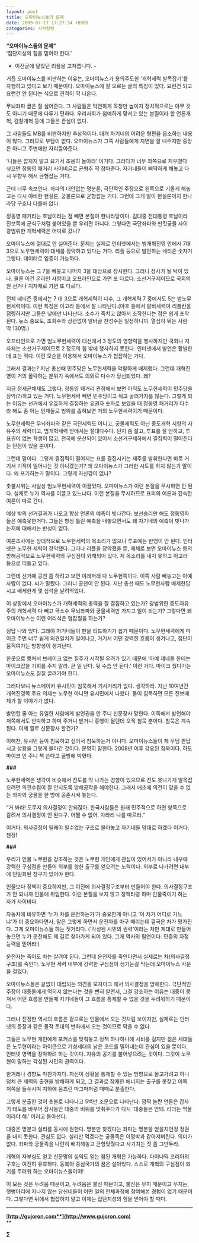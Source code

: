 ```yaml
---
layout: post
title: 오마이뉴스들의 문제
date: 2009-07-17 17:27:34 +0900
categories: 시사칼럼
---
```

**“오마이뉴스들의 문제”**   
‘집단지성의 힘을 믿어야 한다.’

- 이전글에 달았던 리플을 고쳐씁니다. -

거듭 오마이뉴스를 비판하는 이유는, 오마이뉴스가 용의주도한 '개혁세력 발목잡기'를 자행하고 있다고 보기 때문이다. 오마이뉴스에 잘 오르는 글의 특징이 있다. 요런건 되고 요런건 안 된다는 식으로 견적이 딱 나온다. 

무뇌좌파 글은 잘 실어준다. 그 사람들은 막연하게 목청만 높이지 정치적으로는 아무 것도 아니기 때문에 다루기 편하다. 우리사회가 첨예하게 맞서고 있는 본질이라 할 언론개혁, 검찰개혁 등에 그들은 관심이 없다.

그 사람들도 MB를 비판하지만 추상적이다. 대개 자기네의 어려운 형편을 읍소하는 내용이 많다. 그러므로 부담이 없다. 오마이뉴스가 그쪽 사람들에게 지면을 잘 내주지만 중앙은 아니고 주변에만 자리깔아준다. 

‘니들은 깝치지 말고 요기서 조용히 놀아라’ 이거다. 그러다가 너무 좌쪽으로 치우쳤다 싶으면 정동영 패거리 사이비글로 균형추 딱 잡아준다. 자기네들이 삐딱하게 해놓고 다시 우향우 해서 균형잡는 거다. 

근데 너무 속보인다. 좌파의 대안없는 명분론, 극단적인 주장으로 왼쪽으로 기울게 해놓고는 다시 야비한 현실론, 궁물론으로 균형잡는 거다. 그런데 그게 말이 현실론이지 한나라당 구호나 다를바 없다. 

정동영 패거리는 호남이라는 점 빼면 본질이 한나라당이다. 김대중 전대통령 호남이라 진보쪽에 군식구처럼 붙어있을 뿐 우리편 아니다. 그렇다면 극단좌파와 딴짓궁물 사이 광범위한 개혁세력은 어디로 갔나? 

오마이뉴스에 절대로 안 실어준다. 문제는 실제로 인터넷에서는 범개혁진영 안에서 7대 3으로 노무현세력이 대세를 장악하고 있다는 거다. 리플 등으로 발언하는 네티즌 숫자가 그렇다. 데이터로 입증이 가능하다.

오마이뉴스는 그 7을 빼놓고 나머지 3을 대상으로 장사한다. 그러니 장사가 될 턱이 있나. 물론 이건 온라인 사정이고 오프라인으로 가면 또 다르다. 소선거구제이므로 국회의원 선거나 지자체로 가면 또 다르다. 

전체 네티즌 중에서는 7 대 3으로 개혁세력이 다수, 그 개혁세력 7 중에서도 5는 범노무현세력이다. 이런 특징은 아고라 등에서 잘 나타난다.(야후 등에서 알바세력이 리플칸을 점령하지만 그들은 낮에만 나타난다. 소수가 죽치고 앉아서 조작한다는 점은 쉽게 포착된다. 뉴스 중요도, 조회수와 상관없이 알바글 찬성수는 일정하니까. 열심히 뛰는 사람 딱 130명.)

오프라인으로 가면 범노무현세력이 대선에서 3 정도의 영향력을 행사하지만 국회나 지자체는 소선거구제이므로 2 정도의 힘 밖에 행사하지 못한다. 인터넷에서 발언은 활발한데 표는 적다. 이런 모순을 이용해서 오마이뉴스가 협잡하는 거다. 

그래서 결과는? 지난 총선때 민주당은 노무현세력을 악랄하게 배제했다. 그런데 개혁진영이 거의 몰락하는 분위기 속에서도 의외로 다수가 당선되었다. 왜? 

지금 정세균체제도 그렇다. 정동영 패거리 관점에서 보면 아직도 노무현세력이 민주당을 장악(?)하고 있는 거다. 노무현세력 빼면 민주당이고 뭐고 굴러가지를 않는다. 그렇게 되는 이유는 선거에서 유효하게 결집하는 유권자 숫자로 보았을 때 정동영 패거리가 다수라 해도 좀 아는 인재들로 범위를 좁혀보면 거의 노무현세력이기 때문이다.

노무현세력은 무뇌좌파와 같은 극단세력도 아니고, 궁물세력도 아닌 중도개혁 지향의 자유주의 세력이고, 범개혁세력 안에서는 절대다수다. 단지 좀 젊고, 투표를 잘 안하고, 투표권이 없는 학생이 많고, 전국에 분산되어 있어서 소선거구제하에서 결집력이 떨어진다는 단점이 있을 뿐이다.

그런데 말이다. 그렇게 결집력이 떨어지는 표를 결집시키는 재주를 발휘한다면 바로 거기서 기적이 일어나는 것 아니겠는가? 왜 오마이뉴스가 그러한 시도를 하지 않는가 말이다. 왜 포기하는가 말이다. 그렇게 자신감이 없나?

촛불시위는 사실상 범노무현세력이 이끌었다. 오마이뉴스가 이런 본질을 무시하면 안 된다. 실제로 누가 역사를 이끌고 있느냐다. 이런 본질을 무시하므로 표피의 여론과 깊숙한 여론이 따로 간다.

예상 밖의 선거결과가 나오고 항상 언론의 예측이 빗나간다. 보선승리만 해도 정동영파들은 예측못한거다. 그들은 항상 틀린 예측을 내놓으면서도 왜 자기네의 예측이 빗나가는지에 대해서는 반성이 없다. 

여론조사에는 상대적으로 노무현세력의 목소리가 많으나 투표에는 반영이 안 된다. 인터넷은 노무현 세력이 장악했다. 그러나 리플을 장악했을 뿐, 매체로 보면 오마이뉴스 등의 방해공작으로 노무현세력의 구심점이 와해되어 있다. 제 목소리를 내지 못하고 아고라 등으로 떠돌고 있다.

그런데 선거때 공천 좀 하려고 보면 이래저래 다 노무현쪽이다. 이쪽 사람 빼놓고는 아예 사람이 없다. 씨가 말랐다. 그러니 공천이 안 된다. 지난 총선 때도 노무현사람 배제한답시고 배제한게 몇 십석을 날려먹었다.

이 상황에서 오마이뉴스가 개혁세력의 총력을 잘 결집하고 있는가? 광범위한 중도자유주의 개혁세력 다 빼고 극소수 무뇌좌파와 궁물세력만 가지고 일이 되는가? 그렇다면 왜 오마이뉴스는 이런 어리석은 협잡질을 하는가?

정답 나와 있다. 그래야 자기네들이 판을 리드하기가 쉽기 때문이다. 노무현세력에게 마이크 주면 너무 쉽게 의견일치가 일어나고, 거기서 어떤 강력한 흐름이 생겨나고, 집단이 움직여가는 방향성이 생겨난다. 

한곳으로 뭉쳐서 브레이크 없는 질주가 시작될 우려가 있기 때문에 ‘아예 쟤네들 한테는 마이크잡을 기회를 주지 말라. 큰 일 난다. 뒷 수습 안 된다.’ 이런 거다. 마이크 줬다가는 오마이뉴스도 질질 끌려가야 한다. 

그러다보니 뉴스메이커 유시민이 침묵해서 기사거리가 없다. 생각하라. 지난 10여년간 개혁진영쪽 주요 의제는 노무현 아니면 유시민에서 나왔다. 둘이 침묵하면 모든 진보매체가 할 이야기가 없다. 

발언할 줄 아는 유일한 사람에게 발언권을 안 주니 신문장사 망한다. 이쪽에서 발언해야 저쪽에서도 반박하고 하며 주거니 받거니 흥행이 될텐데 오직 침묵 뿐이다. 침묵은 계속된다. 이제 뭘로 신문장사 할건가?

이해찬, 유시민 등이 침묵하고 싶어서 침묵하는거 아니다. 오마이뉴스들이 제 무덤 판답시고 상황을 그렇게 몰아간 것이다. 분명히 말한다. 2008년 이후 강요된 침묵이다. 하도 마이크 안 주니 책 쓴다고 골방에 박혔다.

**###**

노무현세력은 생각이 비슷해서 진도를 막 나가는 경향이 있으므로 진도 못나가게 발목잡으려면 의견수렴이 잘 안되도록 방해공작을 해야한다. 그래서 애초에 의견이 맞을 수 없는 좌파와 궁물을 한 방에 공존시켜 놓는다.

“거 봐라! 도무지 의사결정이 안되잖아. 한국사람들은 원래 민주적으로 하면 양쪽으로 갈려서 의사결정이 안 된다구. 어쩔 수 없어. 차라리 나를 따르라.”

이거다. 의사결정이 될래야 될수없는 구조로 몰아놓고 자기네들 맘대로 하겠다 이거다. 젠장!

**###**

우리가 인물 노무현을 강조하는 것은 노무현 개인에게 관심이 있어서가 아니라 내부에 강력한 구심점을 만들어 외부를 향한 출구를 얻으려는 노력이다. 외부로 나가려면 내부에 단일화된 창구가 있어야 한다.

인물보다 정책이 중요하지만, 그 이전에 의사결정구조부터 만들어야 한다. 의사결정구조가 안 되니까 인물에 위임한다. 이런 본질을 보지 않고 정책타령 하며 인물죽이기 하는 자가 사이비다.

자동차에 비유하면 ‘누가 차를 운전하는가’가 중요한게 아니고 ‘이 차가 어디로 가느냐’가 더 중요하다면서, 말은 그렇게 하면서 운전자를 마구 때리는데 결국은 차가 망가진다. 그게 오마이뉴스들 하는 짓거리다. ('각성된 시민의 권력'이라는 차만 제대로 만들어놓으면 누가 운전해도 제 길로 찾아가게 되어 있다. 그게 역사의 필연이다. 민중의 자정능력을 믿어라!)

운전자는 죽어도 차는 살려야 된다. 그런데 운전자를 죽인다면서 실제로는 차(의사결정구조)를 죽인다. 노무현 세력 내부에 강력한 구심점이 생기는걸 막는데 오마이뉴스 사운을 걸었다.

오마이뉴스들은 끝없이 대립되는 의견을 모자이크 해서 의사결정을 방해한다. 극단적인 주장이 대중들에게 먹히지 않는다는 것을 뻔히 알면서, 그걸 강조하는 이유는 대중이 뭉쳐서 어떤 흐름을 만들때 자기네들이 그 흐름을 통제할 수 없을 것을 두려워하기 때문이다. 

그러나 진정한 역사의 흐름은 겉으로는 인물에서 오는 것처럼 보이지만, 실제로는 인터넷의 등장과 같은 물적 토대의 변화에서 오는 것이므로 막을 수 없다. 

그들은 노무현 개인에게 포커스를 맞춰놓고 정책 하나하나에 시비를 걸지만 젊은 세대들은 노무현이라는 아이콘으로 기성세대의 낡은 코드를 밀어내는데 관심이 있을 뿐이다. 인터넷 영역을 장악하려 하는 것이다. 자유의 공기를 불어넣으려는 것이다. 그것이 노무현이 말하는 각성된 시민의 권력이다.

한겨레나 경향도 마찬가지다. 자신이 상황을 통제할 수 있는 방향으로 몰고가려고 하니 덩치 큰 세력의 출현을 방해하게 되고, 그 결과로 잠재한 에너지는 출구를 못찾고 이쪽 저쪽을 들쑤시며 지하에 움츠린 마그마처럼 때때로 분출한다.

그렇게 분출한 것이 촛불로 나타나고 5백만 조문으로 나타난다. 깜짝 놀란 언론은 갑자기 태도를 바꾸어 잠시동안 대중의 비위를 맞춰주다가 다시 ‘대중들은 안돼. 리더는 먹물이라야 해.’ 이러고 돌아선다.

대중은 명분과 실리를 동시에 원한다. 명분만 찾겠다는 좌파는 명분을 얻을지언정 정권을 내지 못한다. 관심도 없다. 실리만 먹겠다는 궁물족은 이명박과 같아져버린다. 의미가 없다. 좌파와 궁물족을 나란히 배치해놓고 균형맞췄다고 사기치는 짓 좀 그만두라.

개혁의 자부심도 얻고 신문명의 실익도 얻는 참된 개혁은 가능하다. 다이나믹 코리아의 구호는 여전히 유효하다. 동북아 중심국가의 꿈은 살아있다. 스스로 개혁의 구심점이 되기를 두려워 하는 오마이뉴스들이여! 

이 모든 것은 두려움 때문이고, 두려움은 불신 때문이고, 불신은 무지 때문이고 무지는, 햇병아리에 지나지 않는 당신네들이 어떤 일의 전체과정에 참여해본 경험이 없기 때문이다. 그렇다면 뒤에서 협잡하지 말고 이제는 집단지성의 힘을 믿어야 할 때다. 

**** 

<P style="TEXT-ALIGN: justify; LINE-HEIGHT: 160%; TEXT-INDENT: 0px; MARGIN: 0px; FONT-FAMILY: '바탕'; FONT-SIZE: 10pt">
</P>

<P style="TEXT-ALIGN: justify; LINE-HEIGHT: 160%; TEXT-INDENT: 0px; MARGIN: 0px; FONT-FAMILY: '바탕'; FONT-SIZE: 10pt">
</P>

[**http://gujoron.com**](http://www.gujoron.com)**  
** 

**∑**